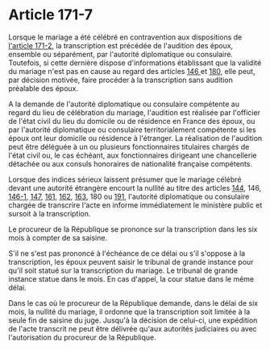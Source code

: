 # Article 171-7

<p>Lorsque le mariage a été célébré en contravention aux dispositions de <a href='/code-civil/livre-ier-des-personnes/titre-v-du-mariage/chapitre-ii-bis-du-mariage-des-francais-a-letranger/section-2-des-formalites-prealables-au-mariage-celebre-a-letranger-par-une-autorite-etrangere/171-2.md' title='Code civil - art. 171-2 (V)'>l'article 171-2</a>, la transcription est précédée de l'audition des époux, ensemble ou séparément, par l'autorité diplomatique ou consulaire. Toutefois, si cette dernière dispose d'informations établissant que la validité du mariage n'est pas en cause au regard des articles <a href='/code-civil/livre-ier-des-personnes/titre-v-du-mariage/chapitre-ier-des-qualites-et-conditions-requises-pour-pouvoir-contracter-mariage/146.md' title='Code civil - art. 146 (V)'>146 </a>et <a href='/code-civil/livre-ier-des-personnes/titre-v-du-mariage/chapitre-iv-des-demandes-en-nullite-de-mariage/180.md' title='Code civil - art. 180 (V)'>180</a>, elle peut, par décision motivée, faire procéder à la transcription sans audition préalable des époux.</p><p>A la demande de l'autorité diplomatique ou consulaire compétente au regard du lieu de célébration du mariage, l'audition est réalisée par l'officier de l'état civil du lieu du domicile ou de résidence en France des époux, ou par l'autorité diplomatique ou consulaire territorialement compétente si les époux ont leur domicile ou résidence à l'étranger. La réalisation de l'audition peut être déléguée à un ou plusieurs fonctionnaires titulaires chargés de l'état civil ou, le cas échéant, aux fonctionnaires dirigeant une chancellerie détachée ou aux consuls honoraires de nationalité française compétents. </p><p>Lorsque des indices sérieux laissent présumer que le mariage célébré devant une autorité étrangère encourt la nullité au titre des articles <a href='/code-civil/livre-ier-des-personnes/titre-v-du-mariage/chapitre-ier-des-qualites-et-conditions-requises-pour-pouvoir-contracter-mariage/144.md' title='Code civil - art. 144 (V)'>144</a>, 146, <a href='/code-civil/livre-ier-des-personnes/titre-v-du-mariage/chapitre-ier-des-qualites-et-conditions-requises-pour-pouvoir-contracter-mariage/146-1.md' title='Code civil - art. 146-1 (V)'>146-1</a>, <a href='/code-civil/livre-ier-des-personnes/titre-v-du-mariage/chapitre-ier-des-qualites-et-conditions-requises-pour-pouvoir-contracter-mariage/147.md' title='Code civil - art. 147 (V)'>147</a>, <a href='/code-civil/livre-ier-des-personnes/titre-v-du-mariage/chapitre-ier-des-qualites-et-conditions-requises-pour-pouvoir-contracter-mariage/161.md' title='Code civil - art. 161 (V)'>161</a>, <a href='/code-civil/livre-ier-des-personnes/titre-v-du-mariage/chapitre-ier-des-qualites-et-conditions-requises-pour-pouvoir-contracter-mariage/162.md' title='Code civil - art. 162 (V)'>162</a>, <a href='/code-civil/livre-ier-des-personnes/titre-v-du-mariage/chapitre-ier-des-qualites-et-conditions-requises-pour-pouvoir-contracter-mariage/163.md' title='Code civil - art. 163 (V)'>163</a>, 180 ou <a href='/code-civil/livre-ier-des-personnes/titre-v-du-mariage/chapitre-iv-des-demandes-en-nullite-de-mariage/191.md' title='Code civil - art. 191 (V)'>191</a>, l'autorité diplomatique ou consulaire chargée de transcrire l'acte en informe immédiatement le ministère public et sursoit à la transcription. </p><p>Le procureur de la République se prononce sur la transcription dans les six mois à compter de sa saisine.</p><p>S'il ne s'est pas prononcé à l'échéance de ce délai ou s'il s'oppose à la transcription, les époux peuvent saisir le tribunal de grande instance pour qu'il soit statué sur la transcription du mariage. Le tribunal de grande instance statue dans le mois. En cas d'appel, la cour statue dans le même délai. </p><p>Dans le cas où le procureur de la République demande, dans le délai de six mois, la nullité du mariage, il ordonne que la transcription soit limitée à la seule fin de saisine du juge. Jusqu'à la décision de celui-ci, une expédition de l'acte transcrit ne peut être délivrée qu'aux autorités judiciaires ou avec l'autorisation du procureur de la République.</p>